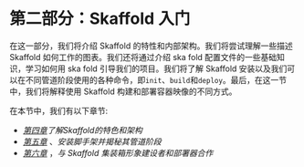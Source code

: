 # 第二部分：Skaffold 入门

在这一部分，我们将介绍 Skaffold 的特性和内部架构。我们将尝试理解一些描述 Skaffold 如何工作的图表。我们还将通过介绍 ska fold 配置文件的一些基础知识，学习如何用 ska fold 引导我们的项目。我们将了解 Skaffold 安装以及我们可以在不同管道阶段使用的各种命令，即`init`、`build`和`deploy`。最后，在这一节中，我们将解释使用 Skaffold 构建和部署容器映像的不同方式。

在本节中，我们有以下章节:

*   [*第四章*](B17385_04_Final_PD_ePub.xhtml#_idTextAnchor044)*了解Skaffold的特色和架构*
*   [*第五章*](B17385_05_Final_PD_ePub.xhtml#_idTextAnchor052) 、*安装脚手架并揭秘其管道阶段*
*   [*第六章*](B17385_06_PreFinal_PD_ePub.xhtml#_idTextAnchor074) ，*与 Skaffold 集装箱形象建设者和部署器合作*